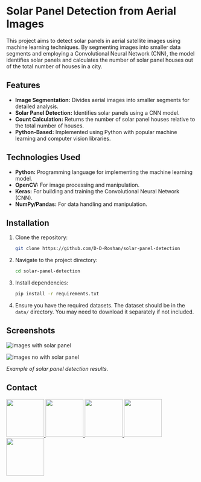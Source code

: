 
# Solar Panel Detection from Aerial Images

This project aims to detect solar panels in aerial satellite images using machine learning techniques. By segmenting images into smaller data segments and employing a Convolutional Neural Network (CNN), the model identifies solar panels and calculates the number of solar panel houses out of the total number of houses in a city.

## Features

- **Image Segmentation:** Divides aerial images into smaller segments for detailed analysis.
- **Solar Panel Detection:** Identifies solar panels using a CNN model.
- **Count Calculation:** Returns the number of solar panel houses relative to the total number of houses.
- **Python-Based:** Implemented using Python with popular machine learning and computer vision libraries.

## Technologies Used

- **Python:** Programming language for implementing the machine learning model.
- **OpenCV:** For image processing and manipulation.
- **Keras:** For building and training the Convolutional Neural Network (CNN).
- **NumPy/Pandas:** For data handling and manipulation.

## Installation

1. Clone the repository:
   ```bash
   git clone https://github.com/D-D-Roshan/solar-panel-detection
   ```

2. Navigate to the project directory:
   ```bash
   cd solar-panel-detection
   ```

3. Install dependencies:
   ```bash
   pip install -r requirements.txt
   ```

4. Ensure you have the required datasets. The dataset should be in the `data/` directory. You may need to download it separately if not included.


## Screenshots

![images with solar panel](link-to-your-screenshot.png)

![images no with solar panel](link-to-your-screenshot.png)

*Example of solar panel detection results.*



## Contact

<a href="https://www.facebook.com/roshan.d.942145">
<img width="100" height="100" src="https://user-images.githubusercontent.com/74038190/235294010-ec412ef5-e3da-4efa-b1d4-0ab4d4638755.gif" target="_blank"/>
</a> 
<a href="https://discord.com/invite/M8he9HxQ">
<img width="100" height="100" src="https://user-images.githubusercontent.com/74038190/235294015-47144047-25ab-417c-af1b-6746820a20ff.gif" target="_blank"/>
</a> 
<a href="https://www.linkedin.com/in/d-d-roshan">
<img width="100" height="100" src="https://user-images.githubusercontent.com/74038190/235294012-0a55e343-37ad-4b0f-924f-c8431d9d2483.gif" target="_blank"/>
</a>  
<a href="https://www.instagram.com/d_roshan_official">
<img width="100" height="100" src="https://user-images.githubusercontent.com/74038190/235294013-a33e5c43-a01c-43f6-b44d-a406d8b4ab75.gif" target="_blank"/>
</a>  
<a href="https://github.com/D-D-Roshan/D-D-Roshan">
<img width="100" height="100" src="https://img.icons8.com/?size=100&id=akG4VRhAoSii&format=png&color=000000" target="_blank"/>
</a> 
</div>
